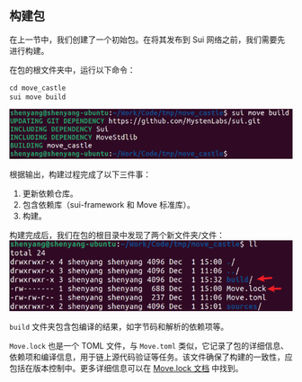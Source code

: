 ## 构建包

在上一节中，我们创建了一个初始包。在将其发布到 Sui 网络之前，我们需要先进行构建。

在包的根文件夹中，运行以下命令：
```shell
cd move_castle
sui move build
```
![build](../04_构建、测试、发布/images/4-1.png?raw=true)

根据输出，构建过程完成了以下三件事：

1.	更新依赖仓库。
2.	包含依赖库（sui-framework 和 Move 标准库）。
3.	构建。

构建完成后，我们在包的根目录中发现了两个新文件夹/文件：
![ll](../04_构建、测试、发布/images/4-2.png?raw=true)

`build` 文件夹包含包编译的结果，如字节码和解析的依赖项等。

`Move.lock` 也是一个 TOML 文件，与 `Move.toml` 类似，它记录了包的详细信息、依赖项和编译信息，用于链上源代码验证等任务。该文件确保了构建的一致性，应包括在版本控制中。更多详细信息可以在 [Move.lock 文档](https://docs.sui.io/references/move/move-lock) 中找到。